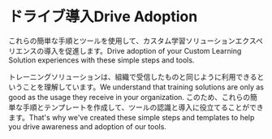 # <a name="drive-adoption"></a><span data-ttu-id="f3b3d-101">ドライブ導入</span><span class="sxs-lookup"><span data-stu-id="f3b3d-101">Drive Adoption</span></span>

<span data-ttu-id="f3b3d-102">これらの簡単な手順とツールを使用して、カスタム学習ソリューションエクスペリエンスの導入を促進します。</span><span class="sxs-lookup"><span data-stu-id="f3b3d-102">Drive adoption of your Custom Learning Solution experiences with these simple steps and tools.</span></span> 

<span data-ttu-id="f3b3d-103">トレーニングソリューションは、組織で受信したものと同じように利用できるということを理解しています。</span><span class="sxs-lookup"><span data-stu-id="f3b3d-103">We understand that training solutions are only as good as the usage they receive in your organization.</span></span>  <span data-ttu-id="f3b3d-104">このため、これらの簡単な手順とテンプレートを作成して、ツールの認識と導入に役立てることができます。</span><span class="sxs-lookup"><span data-stu-id="f3b3d-104">That's why we've created these simple steps and templates to help you drive awareness and adoption of our tools.</span></span>  



